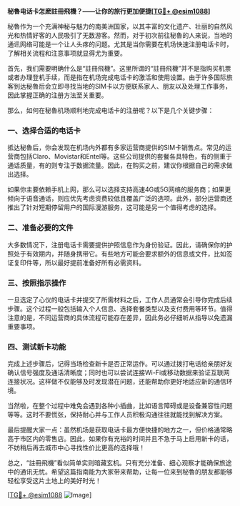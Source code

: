 **秘魯电话卡怎麽註冊飛機？——让你的旅行更加便捷[[TG💪+ @esim1088](https://t.me/s/esim1088)]**

秘魯作为一个充满神秘与魅力的南美洲国家，以其丰富的文化遗产、壮丽的自然风光和热情好客的人民吸引了无数游客。然而，对于初次前往秘魯的人来说，当地的通讯网络可能是一个让人头疼的问题。尤其是当你需要在机场快速注册电话卡时，了解相关流程和注意事项就显得尤为重要。

首先，我们需要明确什么是“註冊飛機”。这里所谓的“註冊飛機”并不是指购买机票或者办理登机手续，而是指在机场完成电话卡的激活和使用设置。由于许多国际旅客到达秘魯后会立即寻找当地的SIM卡以方便联系家人、朋友以及处理工作事务，因此掌握正确的注册方法至关重要。

那么，如何在秘魯机场顺利地完成电话卡的注册呢？以下是几个关键步骤：

### 一、选择合适的电话卡

抵达秘魯后，你会发现在机场内外都有多家运营商提供的SIM卡销售点。常见的运营商包括Claro、Movistar和Entel等。这些公司提供的套餐各具特色，有的侧重于通话质量，有的则专注于数据流量。因此，在购买之前，建议你根据自己的需求做出选择。

如果你主要依赖手机上网，那么可以选择支持高速4G或5G网络的服务商；如果更倾向于语音通话，则应优先考虑资费较低且覆盖广泛的选项。此外，部分运营商还推出了针对短期停留用户的国际漫游服务，这可能是另一个值得考虑的选择。

### 二、准备必要的文件

大多数情况下，注册电话卡需要提供护照信息作为身份验证。因此，请确保你的护照处于有效期内，并随身携带它。有些地方可能会要求额外的信息或文件，比如签证复印件等，所以最好提前准备好所有必需资料。

### 三、按照指示操作

一旦选定了心仪的电话卡并提交了所需材料之后，工作人员通常会引导你完成后续步骤。这个过程一般包括输入个人信息、选择套餐类型以及支付费用等环节。值得注意的是，不同运营商的具体流程可能存在差异，因此务必仔细听从指导以免遗漏重要事项。

### 四、测试新卡功能

完成上述步骤后，记得当场检查新卡是否正常运作。可以通过拨打电话给亲朋好友确认信号强度及通话清晰度；同时也可以尝试连接Wi-Fi或移动数据来验证互联网连接状况。这样做不仅能够及时发现潜在问题，还能帮助你更好地适应新的通信环境。

当然啦，在整个过程中难免会遇到各种小插曲，比如语言障碍或是设备兼容性问题等等。这时不要慌张，保持耐心并与工作人员积极沟通往往就能找到解决方案。

最后提醒大家一点：虽然机场是获取电话卡最方便快捷的地方之一，但价格通常略高于市区内的零售店。因此，如果你有充裕的时间并且不急于马上启用新卡的话，不妨稍后再去城市中心寻找性价比更高的选择哦！

总之，“註冊飛機”看似简单实则暗藏玄机。只有充分准备、细心观察才能确保旅途中的通讯无忧。希望这篇指南能为大家带来帮助，让每一位来到秘魯的朋友都能够轻松享受这片土地上的美好时光！

[[TG💪+ @esim1088](https://t.me/s/esim1088) ![Image](https://i.postimg.cc/4NQfJmqS/Snipaste-2025-05-13-00-14-12.png)]